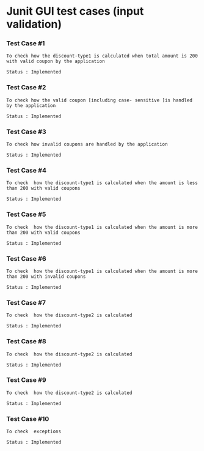 # Junit GUI test cases  (input validation)


### Test Case #1 

```
To check how the discount-type1 is calculated when total amount is 200 with valid coupon by the application

Status : Implemented  
```
### Test Case #2

```
To check how the valid coupon [including case- sensitive ]is handled by the application

Status : Implemented  
```

### Test Case #3

```
To check how invalid coupons are handled by the application

Status : Implemented   
```

### Test Case #4

```
To check  how the discount-type1 is calculated when the amount is less than 200 with valid coupons 

Status : Implemented   
```

### Test Case #5

```
To check  how the discount-type1 is calculated when the amount is more than 200 with valid coupons   

Status : Implemented   
```

### Test Case #6

```
To check  how the discount-type1 is calculated when the amount is more than 200 with invalid coupons 

Status : Implemented   
```

### Test Case #7

```
To check  how the discount-type2 is calculated

Status : Implemented   
```

### Test Case #8

```
To check  how the discount-type2 is calculated

Status : Implemented   
```

### Test Case #9

```
To check  how the discount-type2 is calculated

Status : Implemented   
```


### Test Case #10

```
To check  exceptions 

Status : Implemented   
```

